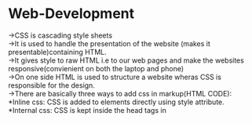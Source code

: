 # Web-Development
->CSS is cascading style sheets <br/>
->It is used to handle the presentation of the website (makes it presentable)containing HTML.<br/>
->It gives style to raw HTML i.e to our web pages and make the websites responsive(convienient on both the laptop and phone)<br/>
->On one side HTML is used to structure a website wheras CSS is responsible for the design.<br/>
->There are basically three ways to add css in markup(HTML CODE):<br/>
*Inline css: CSS is added to elements directly using style attribute.<br/>
*Internal css: CSS is kept inside the head tags in <style> tags.<br/>
*External css : CSS is kept separately inside a .css style sheet.(Preferred)
 ->Selectors :CSS selectors are used to find the element whose property will be set and are used to target the HTML elements(single/Multiple).<br/>
->There are basically four types of selectors: CSS element Selector	,CSS id selector, CSS class and css grouping selector
																							 


